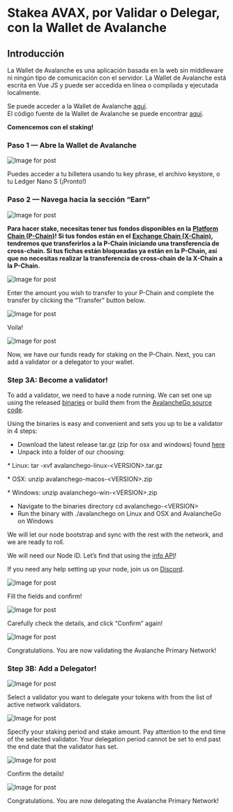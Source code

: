 # Stakea AVAX, por Validar o Delegar, con la Wallet de Avalanche

## **Introducción** <a id="001f"></a>

La Wallet de Avalanche es una aplicación basada en la web sin middleware ni ningún tipo de comunicación con el servidor. La Wallet de Avalanche está escrita en Vue JS y puede ser accedida en línea o compilada y ejecutada localmente.

Se puede acceder a la Wallet de Avalanche [aquí](https://wallet.avax.network/).  
El código fuente de la Wallet de Avalanche se puede encontrar [aquí](https://github.com/ava-labs/avalanche-wallet).

**Comencemos con el staking!**

### **Paso 1 — Abre la Wallet de Avalanche** <a id="552d"></a>

![Image for post](https://miro.medium.com/max/1552/0*tpBIOjLdppuNKMjA)

Puedes acceder a tu billetera usando tu key phrase, el archivo keystore, o tu Ledger Nano S \(¡Pronto!\)

### **Paso 2 — Navega hacia la sección “Earn”** <a id="dc5a"></a>

![Image for post](https://miro.medium.com/max/1504/0*XTh3nZzBI1bkLbwO)

**Para hacer stake, necesitas tener tus fondos disponibles en la** [**Platform Chain \(P-Chain\)**](../../../learn/platform-overview/#platform-chain-p-chain)**! Si tus fondos están en el** [**Exchange Chain \(X-Chain\)**](../../../learn/platform-overview/#exchange-chain-x-chain)**, tendremos que transferirlos a la P-Chain iniciando una transferencia de cross-chain. Si tus fichas están bloqueadas ya están en la P-Chain, así que no necesitas realizar la transferencia de cross-chain de la X-Chain a la P-Chain.**

![Image for post](https://miro.medium.com/max/1522/0*xKAf0nXSzqIdmBDg)

Enter the amount you wish to transfer to your P-Chain and complete the transfer by clicking the “Transfer” button below.

![Image for post](https://miro.medium.com/max/1488/0*aremeYNYtKP5nGPx)

Voila!

![Image for post](https://miro.medium.com/max/1512/0*XP8f8CISy-LJ_Lc3)

Now, we have our funds ready for staking on the P-Chain. Next, you can add a validator or a delegator to your wallet.

### **Step 3A: Become a validator!** <a id="60f0"></a>

To add a validator, we need to have a node running. We can set one up using the released [binaries](https://github.com/ava-labs/avalanchego/releases/) or build them from the [AvalancheGo source code](https://github.com/ava-labs/avalanchego).

Using the binaries is easy and convenient and sets you up to be a validator in 4 steps:

* Download the latest release tar.gz \(zip for osx and windows\) found [here](https://github.com/ava-labs/avalanchego/releases)
* Unpack into a folder of our choosing:

\* Linux: tar -xvf avalanchego-linux-&lt;VERSION&gt;.tar.gz

\* OSX: unzip avalanchego-macos-&lt;VERSION&gt;.zip

\* Windows: unzip avalanchego-win-&lt;VERSION&gt;.zip

* Navigate to the binaries directory cd avalanchego-&lt;VERSION&gt;
* Run the binary with ./avalanchego on Linux and OSX and AvalancheGo on Windows

We will let our node bootstrap and sync with the rest with the network, and we are ready to roll.

We will need our Node ID. Let’s find that using the [info API](../../avalanchego-apis/info-api.md)!

If you need any help setting up your node, join us on [Discord](https://chat.avax.network/).

![Image for post](https://miro.medium.com/max/1600/0*6hZSaT651Dd7R4bL)

Fill the fields and confirm!

![Image for post](https://miro.medium.com/max/1600/0*cy61ZMDY5veMvCZj)

Carefully check the details, and click “Confirm” again!

![Image for post](https://miro.medium.com/max/1600/0*f3GlN03He6TFkOV7)

Congratulations. You are now validating the Avalanche Primary Network!

### **Step 3B: Add a Delegator!** <a id="59bd"></a>

![Image for post](https://miro.medium.com/max/1600/0*f-wXi2SiSm4eBmHt)

Select a validator you want to delegate your tokens with from the list of active network validators.

![Image for post](https://miro.medium.com/max/1600/0*uNnT2PtjCslRKFbF)

Specify your staking period and stake amount. Pay attention to the end time of the selected validator. Your delegation period cannot be set to end past the end date that the validator has set.

![Image for post](https://miro.medium.com/max/1600/0*M_6_7L9jtYuPTp-A)

Confirm the details!

![Image for post](https://miro.medium.com/max/1600/0*Silj8-uZTm5g9xSi)

Congratulations. You are now delegating the Avalanche Primary Network!

<!--stackedit_data:
eyJoaXN0b3J5IjpbLTIwOTI3MDk0M119
-->